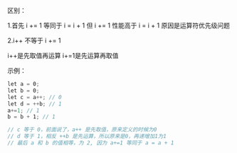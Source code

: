 区别：

1.首先 i += 1 等同于 i = i + 1
但 i += 1 性能高于 i = i + 1
原因是运算符优先级问题


2.i++ 不等于 i += 1

i++是先取值再运算
i+=1是先运算再取值

示例：
```javascript
let a = 0;
let b = 0;
let c = a++; // 0
let d = ++b; // 1
a+=1; // 1
b = b + 1; // 1

// c 等于 0，前面说了，a++ 是先取值，原来定义的时候为0
// d 等于 1，相反 ++b 是先运算，所以原来是0，再递增加1为1
// 最后 a 和 b 的值相等，为 2, 因为 a+=1 等同于 a = a + 1
```
